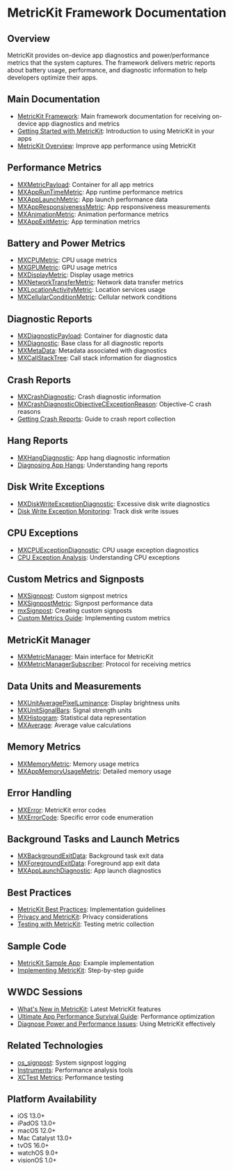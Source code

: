 # MetricKit Framework Documentation

## Overview
MetricKit provides on-device app diagnostics and power/performance metrics that the system captures. The framework delivers metric reports about battery usage, performance, and diagnostic information to help developers optimize their apps.

## Main Documentation
- [MetricKit Framework](https://developer.apple.com/documentation/metrickit): Main framework documentation for receiving on-device app diagnostics and metrics
- [Getting Started with MetricKit](https://developer.apple.com/documentation/metrickit/getting_started_with_metrickit): Introduction to using MetricKit in your apps
- [MetricKit Overview](https://developer.apple.com/documentation/metrickit/improving_your_app_s_performance): Improve app performance using MetricKit

## Performance Metrics
- [MXMetricPayload](https://developer.apple.com/documentation/metrickit/mxmetricpayload): Container for all app metrics
- [MXAppRunTimeMetric](https://developer.apple.com/documentation/metrickit/mxappruntimemetric): App runtime performance metrics
- [MXAppLaunchMetric](https://developer.apple.com/documentation/metrickit/mxapplaunchmetric): App launch performance data
- [MXAppResponsivenessMetric](https://developer.apple.com/documentation/metrickit/mxappresponsivenessmetric): App responsiveness measurements
- [MXAnimationMetric](https://developer.apple.com/documentation/metrickit/mxanimationmetric): Animation performance metrics
- [MXAppExitMetric](https://developer.apple.com/documentation/metrickit/mxappexitmetric): App termination metrics

## Battery and Power Metrics
- [MXCPUMetric](https://developer.apple.com/documentation/metrickit/mxcpumetric): CPU usage metrics
- [MXGPUMetric](https://developer.apple.com/documentation/metrickit/mxgpumetric): GPU usage metrics
- [MXDisplayMetric](https://developer.apple.com/documentation/metrickit/mxdisplaymetric): Display usage metrics
- [MXNetworkTransferMetric](https://developer.apple.com/documentation/metrickit/mxnetworktransfermetric): Network data transfer metrics
- [MXLocationActivityMetric](https://developer.apple.com/documentation/metrickit/mxlocationactivitymetric): Location services usage
- [MXCellularConditionMetric](https://developer.apple.com/documentation/metrickit/mxcellularconditionmetric): Cellular network conditions

## Diagnostic Reports
- [MXDiagnosticPayload](https://developer.apple.com/documentation/metrickit/mxdiagnosticpayload): Container for diagnostic data
- [MXDiagnostic](https://developer.apple.com/documentation/metrickit/mxdiagnostic): Base class for all diagnostic reports
- [MXMetaData](https://developer.apple.com/documentation/metrickit/mxmetadata): Metadata associated with diagnostics
- [MXCallStackTree](https://developer.apple.com/documentation/metrickit/mxcallstacktree): Call stack information for diagnostics

## Crash Reports
- [MXCrashDiagnostic](https://developer.apple.com/documentation/metrickit/mxcrashdiagnostic): Crash diagnostic information
- [MXCrashDiagnosticObjectiveCExceptionReason](https://developer.apple.com/documentation/metrickit/mxcrashdiagnosticobjectivecexceptionreason): Objective-C crash reasons
- [Getting Crash Reports](https://developer.apple.com/documentation/metrickit/getting_crash_reports_about_your_app): Guide to crash report collection

## Hang Reports
- [MXHangDiagnostic](https://developer.apple.com/documentation/metrickit/mxhangdiagnostic): App hang diagnostic information
- [Diagnosing App Hangs](https://developer.apple.com/documentation/metrickit/diagnosing_app_hangs): Understanding hang reports

## Disk Write Exceptions
- [MXDiskWriteExceptionDiagnostic](https://developer.apple.com/documentation/metrickit/mxdiskwriteexceptiondiagnostic): Excessive disk write diagnostics
- [Disk Write Exception Monitoring](https://developer.apple.com/documentation/metrickit/monitoring_disk_writes): Track disk write issues

## CPU Exceptions
- [MXCPUExceptionDiagnostic](https://developer.apple.com/documentation/metrickit/mxcpuexceptiondiagnostic): CPU usage exception diagnostics
- [CPU Exception Analysis](https://developer.apple.com/documentation/metrickit/analyzing_cpu_exceptions): Understanding CPU exceptions

## Custom Metrics and Signposts
- [MXSignpost](https://developer.apple.com/documentation/metrickit/mxsignpost): Custom signpost metrics
- [MXSignpostMetric](https://developer.apple.com/documentation/metrickit/mxsignpostmetric): Signpost performance data
- [mxSignpost](https://developer.apple.com/documentation/metrickit/mxsignpost): Creating custom signposts
- [Custom Metrics Guide](https://developer.apple.com/documentation/metrickit/creating_custom_metrics): Implementing custom metrics

## MetricKit Manager
- [MXMetricManager](https://developer.apple.com/documentation/metrickit/mxmetricmanager): Main interface for MetricKit
- [MXMetricManagerSubscriber](https://developer.apple.com/documentation/metrickit/mxmetricmanagersubscriber): Protocol for receiving metrics

## Data Units and Measurements
- [MXUnitAveragePixelLuminance](https://developer.apple.com/documentation/metrickit/mxunitaveragepixelluminance): Display brightness units
- [MXUnitSignalBars](https://developer.apple.com/documentation/metrickit/mxunitsignalbars): Signal strength units
- [MXHistogram](https://developer.apple.com/documentation/metrickit/mxhistogram): Statistical data representation
- [MXAverage](https://developer.apple.com/documentation/metrickit/mxaverage): Average value calculations

## Memory Metrics
- [MXMemoryMetric](https://developer.apple.com/documentation/metrickit/mxmemorymetric): Memory usage metrics
- [MXAppMemoryUsageMetric](https://developer.apple.com/documentation/metrickit/mxappmemoryusagemetric): Detailed memory usage

## Error Handling
- [MXError](https://developer.apple.com/documentation/metrickit/mxerror): MetricKit error codes
- [MXErrorCode](https://developer.apple.com/documentation/metrickit/mxerror/code): Specific error code enumeration

## Background Tasks and Launch Metrics
- [MXBackgroundExitData](https://developer.apple.com/documentation/metrickit/mxbackgroundexitdata): Background task exit data
- [MXForegroundExitData](https://developer.apple.com/documentation/metrickit/mxforegroundexitdata): Foreground app exit data
- [MXAppLaunchDiagnostic](https://developer.apple.com/documentation/metrickit/mxapplaunchdiagnostic): App launch diagnostics

## Best Practices
- [MetricKit Best Practices](https://developer.apple.com/documentation/metrickit/metrickit_best_practices): Implementation guidelines
- [Privacy and MetricKit](https://developer.apple.com/documentation/metrickit/privacy_considerations): Privacy considerations
- [Testing with MetricKit](https://developer.apple.com/documentation/metrickit/testing_metrickit_integration): Testing metric collection

## Sample Code
- [MetricKit Sample App](https://developer.apple.com/documentation/metrickit/metrickit_sample): Example implementation
- [Implementing MetricKit](https://developer.apple.com/documentation/metrickit/implementing_metrickit_in_your_app): Step-by-step guide

## WWDC Sessions
- [What's New in MetricKit](https://developer.apple.com/videos/play/wwdc2023/10192/): Latest MetricKit features
- [Ultimate App Performance Survival Guide](https://developer.apple.com/videos/play/wwdc2021/10180/): Performance optimization
- [Diagnose Power and Performance Issues](https://developer.apple.com/videos/play/wwdc2021/10087/): Using MetricKit effectively

## Related Technologies
- [os_signpost](https://developer.apple.com/documentation/os/os_signpost): System signpost logging
- [Instruments](https://developer.apple.com/documentation/instruments): Performance analysis tools
- [XCTest Metrics](https://developer.apple.com/documentation/xctest/performance_metrics): Performance testing

## Platform Availability
- iOS 13.0+
- iPadOS 13.0+
- macOS 12.0+
- Mac Catalyst 13.0+
- tvOS 16.0+
- watchOS 9.0+
- visionOS 1.0+